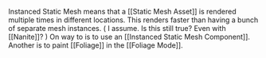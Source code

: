 Instanced Static Mesh means that a [[Static Mesh Asset]] is rendered multiple times in different locations.
This renders faster than having a bunch of separate mesh instances.
(
I assume.
Is this still true?
Even with [[Nanite]]?
)
On way to is to use an [[Instanced Static Mesh Component]].
Another is to paint [[Foliage]] in the [[Foliage Mode]].
